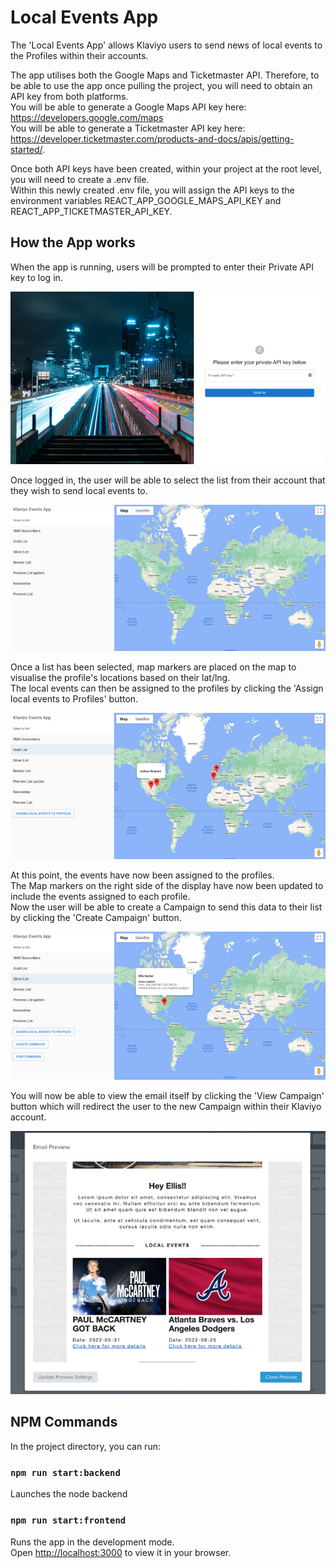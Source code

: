 # Local Events App

The 'Local Events App' allows Klaviyo users to send news of local events to the Profiles within their accounts.  
  
The app utilises both the Google Maps and Ticketmaster API. Therefore, to be able to use the app once pulling the project, you will need to obtain an API key from both platforms.  
You will be able to generate a Google Maps API key here: https://developers.google.com/maps  
You will be able to generate a Ticketmaster API key here: https://developer.ticketmaster.com/products-and-docs/apis/getting-started/. 
  
Once both API keys have been created, within your project at the root level, you will need to create a .env file.  
Within this newly created .env file, you will assign the API keys to the environment variables REACT_APP_GOOGLE_MAPS_API_KEY and REACT_APP_TICKETMASTER_API_KEY.   


## How the App works
When the app is running, users will be prompted to enter their Private API key to log in.  

![Screenshot](Screenshot1.png)

Once logged in, the user will be able to select the list from their account that they wish to send local events to.  

![Screenshot](Screenshot2.png)

Once a list has been selected, map markers are placed on the map to visualise the profile's locations based on their lat/lng.  
The local events can then be assigned to the profiles by clicking the 'Assign local events to Profiles' button.  

![Screenshot](Screenshot3.png)

At this point, the events have now been assigned to the profiles.  
The Map markers on the right side of the display have now been updated to include the events assigned to each profile.  
Now the user will be able to create a Campaign to send this data to their list by clicking the 'Create Campaign' button.

![Screenshot](Screenshot4.png)

You will now be able to view the email itself by clicking the 'View Campaign' button which will redirect the user to the new Campaign within their Klaviyo account.  

![Screenshot](Screenshot5.png)

## NPM Commands
In the project directory, you can run:

### `npm run start:backend`

Launches the node backend

### `npm run start:frontend`

Runs the app in the development mode.\
Open [http://localhost:3000](http://localhost:3000) to view it in your browser.
